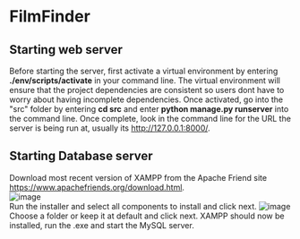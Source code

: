 # FilmFinder

## Starting web server
Before starting the server, first activate a virtual environment by entering <b>./env/scripts/activate</b> in your command line.
The virtual environment will ensure that the project dependencies are consistent so users dont have to worry about having incomplete dependencies. 
Once activated, go into the "src" folder by entering <b>cd src</b> and enter <b>python manage.py runserver</b> into the command line. Once complete, look in the command line
for the URL the server is being run at, usually its http://127.0.0.1:8000/. 

## Starting Database server
Download most recent version of XAMPP from the Apache Friend site https://www.apachefriends.org/download.html. <br/>
![image](https://user-images.githubusercontent.com/43149026/111339604-464db180-864e-11eb-808b-58b9500ff55c.png)<br/>
Run the installer and select all components to install and click next.
![image](https://user-images.githubusercontent.com/43149026/111339853-7e54f480-864e-11eb-9bce-fe8f8006a111.png)
Choose a folder or keep it at default and click next. XAMPP should now be installed, run the .exe and start the MySQL server. 


